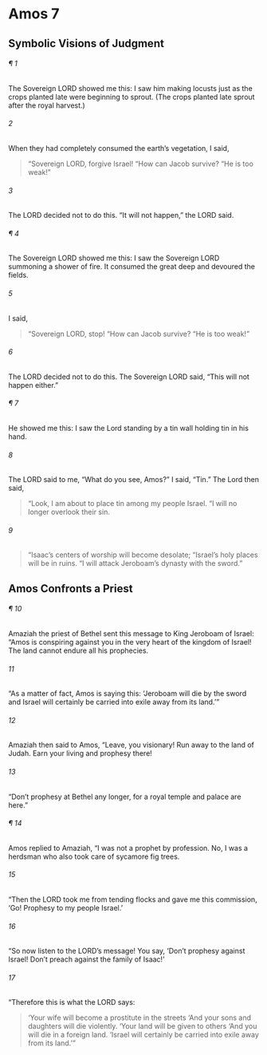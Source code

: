# Amos 7
## Symbolic Visions of Judgment
###### ¶ 1
The Sovereign LORD showed me this: I saw him making locusts just as the crops planted late were beginning to sprout. (The crops planted late sprout after the royal harvest.)
###### 2
When they had completely consumed the earth’s vegetation, I said,
> “Sovereign LORD, forgive Israel!
> “How can Jacob survive?
> “He is too weak!”
###### 3
The LORD decided not to do this. “It will not happen,” the LORD said.
###### ¶ 4
The Sovereign LORD showed me this: I saw the Sovereign LORD summoning a shower of fire. It consumed the great deep and devoured the fields.
###### 5
I said,
> “Sovereign LORD, stop!
> “How can Jacob survive?
> “He is too weak!”
###### 6
The LORD decided not to do this. The Sovereign LORD said, “This will not happen either.”
###### ¶ 7
He showed me this: I saw the Lord standing by a tin wall holding tin in his hand.
###### 8
The LORD said to me, “What do you see, Amos?” I said, “Tin.” The Lord then said,
> “Look, I am about to place tin among my people Israel.
> “I will no longer overlook their sin.
###### 9
> “Isaac’s centers of worship will become desolate;
> “Israel’s holy places will be in ruins.
> “I will attack Jeroboam’s dynasty with the sword.”
## Amos Confronts a Priest
###### ¶ 10
Amaziah the priest of Bethel sent this message to King Jeroboam of Israel: “Amos is conspiring against you in the very heart of the kingdom of Israel! The land cannot endure all his prophecies.
###### 11
“As a matter of fact, Amos is saying this: ‘Jeroboam will die by the sword and Israel will certainly be carried into exile away from its land.’”
###### 12
Amaziah then said to Amos, “Leave, you visionary! Run away to the land of Judah. Earn your living and prophesy there!
###### 13
“Don’t prophesy at Bethel any longer, for a royal temple and palace are here.”
###### ¶ 14
Amos replied to Amaziah, “I was not a prophet by profession. No, I was a herdsman who also took care of sycamore fig trees.
###### 15
“Then the LORD took me from tending flocks and gave me this commission, ‘Go! Prophesy to my people Israel.’
###### 16
“So now listen to the LORD’s message! You say, ‘Don’t prophesy against Israel! Don’t preach against the family of Isaac!’
###### 17
“Therefore this is what the LORD says:
> ‘Your wife will become a prostitute in the streets
> ‘And your sons and daughters will die violently.
> ‘Your land will be given to others
> ‘And you will die in a foreign land.
> ‘Israel will certainly be carried into exile away from its land.’”

